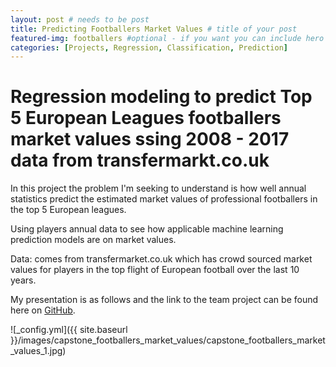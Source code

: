```yaml
---
layout: post # needs to be post
title: Predicting Footballers Market Values # title of your post
featured-img: footballers #optional - if you want you can include hero image
categories: [Projects, Regression, Classification, Prediction]
---
```


# Regression modeling to predict Top 5 European Leagues footballers market values ssing 2008 - 2017 data from transfermarkt.co.uk

In this project the problem I'm seeking to understand is how well annual statistics predict the estimated market values of professional footballers in the top 5 European leagues.

Using players annual data to see how applicable machine learning prediction models are on market values.

Data: comes from transfermarket.co.uk which has crowd sourced market values for players in the top flight of European football over the last 10 years. 

My presentation is as follows and the link to the team project can be found here on [GitHub](https://github.com/cdubbs512/capstone).

![_config.yml]({{ site.baseurl }}/images/capstone_footballers_market_values/capstone_footballers_market_values_1.jpg)

